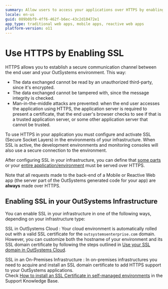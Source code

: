 ```yaml
---
summary: Allow users to access your applications over HTTPS by enabling SSL in your infrastructure.
locale: en-us
guid: 089b0bf9-4ff6-462f-b6ec-43c2d10472e1
app_type: traditional web apps, mobile apps, reactive web apps
platform-version: o11
---
```


# Use HTTPS by Enabling SSL

HTTPS allows you to establish a secure communication channel between the end user and your OutSystems environment. This way:

* The data exchanged cannot be read by an unauthorized third-party, since it's encrypted.
* The data exchanged cannot be tampered with, since the message integrity is checked.
* Man-in-the-middle attacks are prevented: when the end user accesses the application using HTTPS, the application server is required to present a certificate, that the end user's browser checks to see if that is a trusted application server, or some other application server that cannot be trusted.

To use HTTPS in your application you must configure and activate SSL (Secure Socket Layers) in the environments of your infrastructure. When SSL is active, the development environments and monitoring consoles will also use a secure connection to the environment.

After configuring SSL in your infrastructure, you can define that [some parts](<../../develop/security/secure-http-requests.md>) or your [entire application/environment](<enforce-https-security.md>) must be served over HTTPS.

Note that all requests made to the back-end of a Mobile or Reactive Web app (the server part of the OutSystems generated code for your app) are **always** made over HTTPS.

## Enabling SSL in your OutSystems Infrastructure

You can enable SSL in your infrastructure in one of the following ways, depending on your infrastructure type:

SSL in OutSystems Cloud
:   Your cloud environment is automatically rolled out with a valid SSL certificate for the `outsystemsenterprise.com` domain.  
    However, you can customize both the hostname of your environment and its SSL domain certificate by following the steps outlined in [Use your SSL domain in OutSystems Cloud](../../setup-maintain/setup/ssl-domain-cloud/ssl-domain-cloud.md).

SSL in an On-Premises Infrastructure
:   In on-premises infrastructures you need to acquire and install an SSL domain certificate to add HTTPS support to your OutSystems applications.  
    Check [How to install an SSL Certificate in self-managed environments](../../setup-maintain/setup/install-ssl-platform.md) in the Support Knowledge Base.
